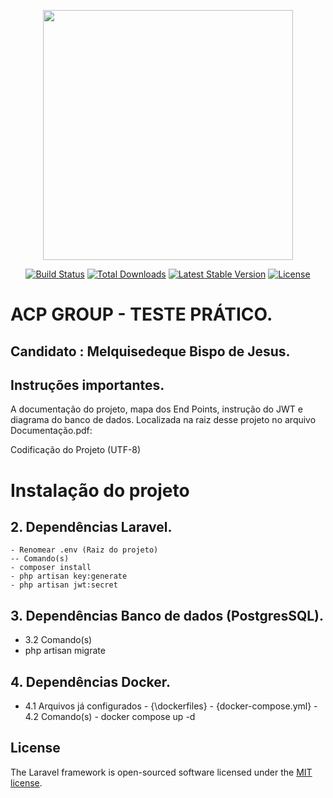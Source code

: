 <p align="center"><a href="https://laravel.com" target="_blank"><img src="https://raw.githubusercontent.com/laravel/art/master/logo-lockup/5%20SVG/2%20CMYK/1%20Full%20Color/laravel-logolockup-cmyk-red.svg" width="400"></a></p>

<p align="center">
<a href="https://travis-ci.org/laravel/framework"><img src="https://travis-ci.org/laravel/framework.svg" alt="Build Status"></a>
<a href="https://packagist.org/packages/laravel/framework"><img src="https://poser.pugx.org/laravel/framework/d/total.svg" alt="Total Downloads"></a>
<a href="https://packagist.org/packages/laravel/framework"><img src="https://poser.pugx.org/laravel/framework/v/stable.svg" alt="Latest Stable Version"></a>
<a href="https://packagist.org/packages/laravel/framework"><img src="https://poser.pugx.org/laravel/framework/license.svg" alt="License"></a>
</p>

# ACP GROUP - TESTE PRÁTICO. 
## Candidato : Melquisedeque Bispo de Jesus.

## Instruções importantes.

A documentação do projeto, mapa dos End Points, instrução do JWT e diagrama do banco de dados. Localizada na raiz desse projeto no arquivo Documentação.pdf:

Codificação do Projeto (UTF-8)

# Instalação do projeto
## 2. Dependências Laravel.
    - Renomear .env (Raiz do projeto)
    -- Comando(s)
    - composer install
    - php artisan key:generate
    - php artisan jwt:secret
## 3. Dependências Banco de dados (PostgresSQL).
   - 3.2 Comando(s)
   - php artisan migrate
## 4. Dependências Docker.
   - 4.1 Arquivos já configurados
    - {\dockerfiles}
    - {docker-compose.yml}
    - 4.2 Comando(s)
    - docker compose up -d

## License

The Laravel framework is open-sourced software licensed under the [MIT license](https://opensource.org/licenses/MIT).
